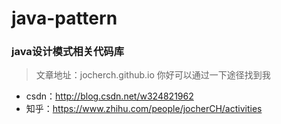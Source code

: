 # java-pattern
### java设计模式相关代码库
> 文章地址：jocherch.github.io
> 你好可以通过一下途径找到我
- csdn：http://blog.csdn.net/w324821962
- 知乎：https://www.zhihu.com/people/jocherCH/activities
